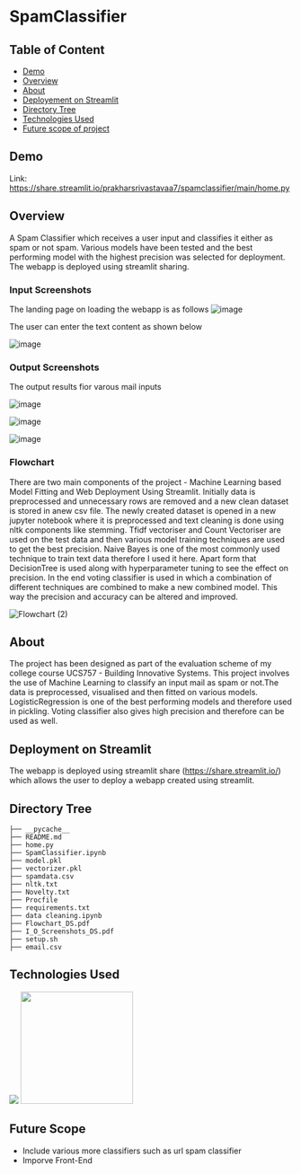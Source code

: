 # SpamClassifier

## Table of Content
  * [Demo](#demo)
  * [Overview](#overview)
  * [About](#About)
  * [Deployement on Streamlit](#deployment-on-streamlit)
  * [Directory Tree](#directory-tree)
  * [Technologies Used](#technologies-used)
  * [Future scope of project](#future-scope)


## Demo
Link: https://share.streamlit.io/prakharsrivastavaa7/spamclassifier/main/home.py


## Overview
A Spam Classifier which receives a user input and classifies it either as spam or not spam. Various models have been tested and the best performing model with the highest precision was selected for deployment. The webapp is deployed using streamlit sharing.

### Input Screenshots      
The landing page on loading the webapp is as follows
![image](https://user-images.githubusercontent.com/63156822/137364263-d28178e4-eeae-41b4-8596-e2bcf0d9cc9a.png)

The user can enter the text content as shown below

![image](https://user-images.githubusercontent.com/63156822/137364297-605efe03-6706-4381-b4ba-c69d04256c02.png)



### Output Screenshots
The output results fior varous mail inputs

![image](https://user-images.githubusercontent.com/63156822/137364341-628a038d-7c6b-43ad-90ab-c738f691840d.png)

![image](https://user-images.githubusercontent.com/63156822/137364363-13afff1b-5afd-41c2-abbf-94a6be71e135.png)

![image](https://user-images.githubusercontent.com/63156822/137364388-e6b48f43-22b6-449e-9568-e965fc606940.png)


  ### Flowchart
There are two main components of the project - Machine Learning based Model Fitting and Web Deployment Using Streamlit.
Initially data is preprocessed and unnecessary rows are removed and a new clean dataset is stored in anew csv file. 
The newly created dataset is opened in a new jupyter notebook where it is preprocessed and text cleaning is done using nltk components like stemming. 
Tfidf vectoriser and Count Vectoriser are used on the test data and then various model training techniques are used to get the best precision. Naive Bayes is one of the most commonly used technique to train text data therefore I used it here. Apart form that DecisionTree is used along with hyperparameter tuning to see the effect on precision. In the end voting classifier is used in which a combination of different techniques are combined to make a new combined model. This way the precision and accuracy can be altered and improved.

![Flowchart (2)](https://user-images.githubusercontent.com/63156822/137371174-9cb63cf4-c4d1-48b4-896e-93a902319297.png)


## About
The project has been designed as part of the evaluation scheme of my college course UCS757 - Building Innovative Systems. This project involves the use of Machine Learning to classify an input mail as spam or not.The data is preprocessed, visualised and then fitted on various models. LogisticRegression is one of the best performing models and therefore used in pickling. Voting classifier also gives high precision and therefore can be used as well.


## Deployment on Streamlit
The webapp is deployed using streamlit share (https://share.streamlit.io/) which allows the user to deploy a webapp created using streamlit.

## Directory Tree 
```
├── __pycache__
├── README.md
├── home.py
├── SpamClassifier.ipynb		
├── model.pkl
├── vectorizer.pkl
├── spamdata.csv
├── nltk.txt
├── Novelty.txt
├── Procfile
├── requirements.txt
├── data cleaning.ipynb
├── Flowchart_DS.pdf
├── I_O_Screenshots_DS.pdf
├── setup.sh
├── email.csv
```

## Technologies Used

![](https://forthebadge.com/images/badges/made-with-python.svg)
 [<img target="_blank" src="https://scikit-learn.org/stable/_static/scikit-learn-logo-small.png" width=200>](https://scikit-learn.org/stable/) 
 
 
 ## Future Scope

* Include various more classifiers such as url spam classifier
* Imporve Front-End 


